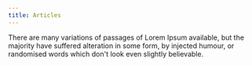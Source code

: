 ```yaml
---
title: Articles
---
```

There are many variations of passages of Lorem Ipsum available, 
but the majority have suffered alteration in some form, by injected 
humour, or randomised words which don't look even slightly believable. 
